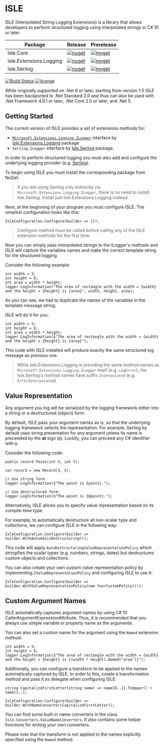 # ISLE

ISLE (Interpolated String Logging Extensions) is a library that allows developers to perform structured logging using interpolated strings in C# 10 or later.

| Package | Release | Prerelease |
| ------- | ---------- | ------- |
| Isle.Core | [![nuget](https://img.shields.io/nuget/v/Isle.Core.svg?label=nuget)](https://www.nuget.org/packages/Isle.Core) | [![myget](https://img.shields.io/myget/fedarovich/vpre/Isle.Core.svg?label=myget)](https://www.myget.org/feed/fedarovich/package/nuget/Isle.Core) |
| Isle.Extensions.Logging | [![nuget](https://img.shields.io/nuget/v/Isle.Extensions.Logging.svg?label=nuget)](https://www.nuget.org/packages/Isle.Extensions.Logging) | [![myget](https://img.shields.io/myget/fedarovich/vpre/Isle.Extensions.Logging.svg?label=myget)](https://www.myget.org/feed/fedarovich/package/nuget/Isle.Extensions.Logging) |
| Isle.Serilog | [![nuget](https://img.shields.io/nuget/v/Isle.Serilog.svg?label=nuget)](https://www.nuget.org/packages/Isle.Serilog) | [![myget](https://img.shields.io/myget/fedarovich/vpre/Isle.Serilog.svg?label=myget)](https://www.myget.org/feed/fedarovich/package/nuget/Isle.Serilog) |

[![Build Status](https://dev.azure.com/pavelfedarovich/ISLE/_apis/build/status/fedarovich.isle?branchName=main)](https://dev.azure.com/pavelfedarovich/ISLE/_build/latest?definitionId=12&branchName=main)
[![license](https://img.shields.io/badge/license-MIT-blue.svg)](https://github.com/fedarovich/isle/blob/master/LICENSE)

While originally supported on .Net 6 or later, starting from version 1.5 ISLE has been backported to .Net Standard 2.0 and thus can also be used with .Net Framework 4.6.1 or later, .Net Core 2.0 or later, and .Net 5.

## Getting Started

The current version of ISLE provides a set of extensions methods for:
+ [`Microsoft.Extensions.Logging.ILogger`](https://docs.microsoft.com/en-us/dotnet/api/microsoft.extensions.logging.ilogger?view=dotnet-plat-ext-6.0) interface by [Isle.Extensions.Logging](https://www.nuget.org/packages/Isle.Extensions.Logging) package
+ `Serilog.ILogger` interface by [Isle.Serilog](https://www.nuget.org/packages/Isle.Serilog) package. 

In order to perform structured logging you must also add and configure the underlying logging provider (e.g. [Serilog](https://serilog.net)).

To begin using ISLE you must install the corresponding package from NuGet.

> If you are using Serilog only indirectly via `Microsoft.Extensions.Logging.ILogger`, there is no need to install Isle.Serilog. Install just Isle.Extensions.Logging instead.

Next, at the beginning of your program you must configure ISLE. The simplest configuration looks like this:
```
IsleConfiguration.Configure(builder => {});
```
> Configure method must be called before calling any of the ISLE extension methods for the first time.

Now you can simply pass interpolated strings to the ILogger's methods and ISLE will capture the variables names and make the correct template string for the structured logging.

Consider the following example:
```
int width = 5;
int height = 6;
int area = width * height;
logger.LogInformation("The area of rectangle with the width = {width} and the height = {height} is {area}", width, height, area);
```
As you can see, we had to duplicate the names of the variables in the template message string.

ISLE will do it for you:
```
int width = 5;
int height = 6;
int area = width * height;
logger.LogInformation($"The area of rectangle with the width = {width} and the height = {height} is {area}");
```
This code with ISLE installed will produce exactly the same structured log message as previous one.

> While Isle.Extensions.Logging is providing the same method names as `Microsoft.Extensions.Logging.ILogger` itself (e.g. `LogError`), the Isle.Serilog's method names have suffix *`Interpolated`* (e.g. `ErrorInterpolated`)

## Value Representation
Any argument you log will be serialized by the logging framework either into a string or a destructured (object) form.

By default, ISLE pass your argument names as is, so that the underlying logging framework selects the representation. For example, Serilog by default uses string presentation for any argument unless its name is preceeded by the **at** sign (`@`). Luckily, you can preceed any C# identifier with `@`.

Consider the following code:
```
public record Point(int X, int Y);

var record = new Record(3, 5);

// Use string form
logger.LogInformation($"The point is {point}.");

// Use destructured form:
logger.LogInformation($"The point is {@point}.");
```

Alternatively, ISLE allows you to specify value representation based on its compile-time type.

For example, to automatically destructure all non-scalar type and collections, we can configure ISLE in the following way:
```
IsleConfiguration.Configure(builder => builder.WithAutomaticDestructuring());
```
This code will apply `AutoDestructuringValueRepresentationPolicy` which stringifies the scalar types (e.g. numbers, strings, dates) but destructures custom objects and collections.

You can also create your own custom value representation policy by implementing `IValueRepresentationPolicy` and configuring ISLE to use it:
```
IsleConfiguration.Configure(builder => builder.WithValueRepresentationPolicy(new YourCustomPolicy()));
```

## Custom Argument Names
ISLE automatically captures argument names by using C# 10 CallerArgumentExpressionAttribute. Thus, it is recommended that you always use simple variable or property name as the arguments.

You can also set a custom name for the argument using the `Named` extension method:
```
int width = 5;
int height = 6;
logger.LogInformation($"The area of rectangle with the width = {width} and the height = {height} is {(width * height).Named("area")}");
```

Additionally, you can configure a transform to be applied to the names automatically captured by ISLE. In order to this, create a transformation method and pass it as delegate when configuring ISLE:
```
string CapitalizeFirstLetter(string name) => name[0..1].ToUpper() + name[1..];

IsleConfiguration.Configure(builder => builder.WithNameConverter(CapitalizeFirstLetter));
```
You can find some built-in name converters in the class `Isle.Converters.ValueNameConverters`. It also contains some helper functions for writing your own converters.

Please note that the transform is not applied to the names explicitly specified using the `Named` method.
